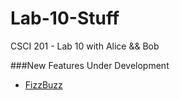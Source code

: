 Lab-10-Stuff
============

CSCI 201 - Lab 10 with Alice &amp;&amp; Bob 

###New Features Under Development
  + [FizzBuzz](http://www.codinghorror.com/blog/2007/02/why-cant-programmers-program.html)
